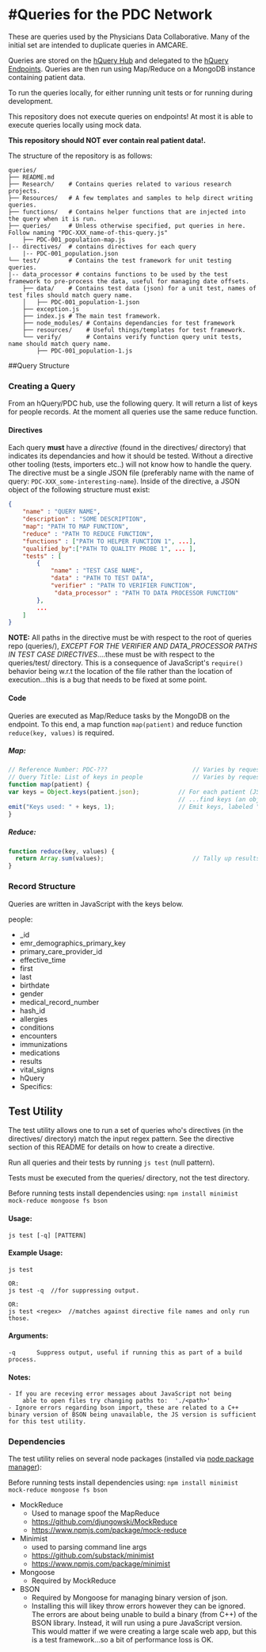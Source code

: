 #Queries for the PDC Network
=======

These are queries used by the Physicians Data Collaborative.  Many of the initial set are intended to duplicate queries in AMCARE.

Queries are stored on the [hQuery Hub](https://github.com/PhysiciansDataCollaborative/hub) and delegated to the [hQuery Endpoints](https://github.com/PhysiciansDataCollaborative/endpoint). Queries are then run using Map/Reduce on a MongoDB instance containing patient data. 

To run the queries locally, for either running unit tests or for running during development. 

This repository does not execute queries on endpoints! At most it is able to execute queries locally using mock data. 

**This repository should NOT ever contain real patient data!.** 

The structure of the repository is as follows: 

    queries/
    ├── README.md
    ├── Research/    # Contains queries related to various research projects. 
    ├── Resources/   # A few templates and samples to help direct writing queries. 
    ├── functions/   # Contains helper functions that are injected into the query when it is run. 
    ├── queries/     # Unless otherwise specified, put queries in here. Follow naming "PDC-XXX_name-of-this-query.js"
        ├── PDC-001_population-map.js
    |-- directives/  # contains directives for each query
        |-- PDC-001_population.json 
    └── test/        # Contains the test framework for unit testing queries.
	|-- data_processor # contains functions to be used by the test framework to pre-process the data, useful for managing date offsets.
        ├── data/    # Contains test data (json) for a unit test, names of test files should match query name.  
        │   ├── PDC-001_population-1.json
        ├── exception.js
        ├── index.js # The main test framework. 
        ├── node_modules/ # Contains dependancies for test framework
        ├── resources/    # Useful things/templates for test framework. 
        └── verify/       # Contains verify function query unit tests, name should match query name.
            ├── PDC-001_population-1.js

##Query Structure

### Creating a Query

From an hQuery/PDC hub, use the following query.  It will return a list of keys for people records.  At the moment all queries use the same reduce function.

#### Directives

Each query **must** have a *directive* (found in the directives/ directory) that indicates its dependancies and how it should be tested. Without a directive other tooling (tests, importers etc..) will not know how to handle the query. The directive must be a single JSON file (preferably name with the name of query: `PDC-XXX_some-interesting-name`). Inside of the directive, a JSON object of the following structure must exist: 

```JSON
{
    "name" : "QUERY NAME",
    "description" : "SOME DESCRIPTION", 
    "map": "PATH TO MAP FUNCTION", 
    "reduce" : "PATH TO REDUCE FUNCTION",
    "functions" : ["PATH TO HELPER FUNCTION 1", ...],  
    "qualified_by":["PATH TO QUALITY PROBE 1", ... ],
    "tests" : [
        {
            "name" : "TEST CASE NAME",
            "data" : "PATH TO TEST DATA",
            "verifier" : "PATH TO VERIFIER FUNCTION", 
	         "data_processor" : "PATH TO DATA PROCESSOR FUNCTION"
        },
        ...
    ]
}
```

**NOTE:** All paths in the directive must be with respect to the root of queries repo (queries/), *EXCEPT FOR THE VERIFIER AND DATA_PROCESSOR PATHS IN TEST CASE DIRECTIVES*....these must be with respect to the queries/test/ directory. This is a consequence of JavaScript's `require()` behavior being w.r.t the location of the file rather than the location of execution...this is a bug that needs to be fixed at some point.

#### Code
Queries are executed as Map/Reduce tasks by the MongoDB on the endpoint. To this end, a map function `map(patient)` and reduce function `reduce(key, values)` is required.

##### Map:

```Javascript
// Reference Number: PDC-???                        // Varies by request
// Query Title: List of keys in people              // Varies by request
function map(patient) {
var keys = Object.keys(patient.json);           // For each patient (JSON)
                                                // ...find keys (an object)
emit("Keys used: " + keys, 1);                  // Emit keys, labeled "Keys used:"
}
```

##### Reduce:

```Javascript
function reduce(key, values) {
  return Array.sum(values);                         // Tally up results
}
```

### Record Structure

Queries are written in JavaScript with the keys below.

people:

* _id
* emr_demographics_primary_key
* primary_care_provider_id
* effective_time
* first
* last
* birthdate
* gender
* medical_record_number
* hash_id
* allergies
* conditions
* encounters
* immunizations
* medications
* results
* vital_signs
* hQuery
* Specifics:

## Test Utility

The test utility allows one to run a set of queries who's directives (in the directives/ directory) match the input regex pattern. See the directive section of this README for details on how to create a directive. 

Run all queries and their tests by running `js test` (null pattern). 

Tests must be executed from the queries/ directory, not the test directory. 

Before running tests install dependencies using: `npm install minimist mock-reduce mongoose fs bson`

#### Usage: 
    js test [-q] [PATTERN] 

#### Example Usage:
    js test

    OR:
    js test -q  //for suppressing output. 

    OR:
    js test <regex>  //matches against directive file names and only run those. 


#### Arguments:
     
    -q      Suppress output, useful if running this as part of a build process.

#### Notes:
    - If you are receving error messages about JavaScript not being
        able to open files try changing paths to:  './<path>'
    - Ignore errors regarding bson import, these are related to a C++ binary version of BSON being unavailable, the JS version is sufficient for this test utility. 


### Dependencies

The test utility relies on several node packages (installed via [node package manager](https://www.npmjs.com/)): 

Before running tests install dependencies using: `npm install minimist mock-reduce mongoose fs bson`

* MockReduce 
    - Used to manage spoof the MapReduce
    - https://github.com/djungowski/MockReduce
    - https://www.npmjs.com/package/mock-reduce
* Minimist 
    - used to parsing command line args
    - https://github.com/substack/minimist
    - https://www.npmjs.com/package/minimist
* Mongoose
    - Required by MockReduce
* BSON 
    - Required by Mongoose for managing binary version of json. 
    - Installing this will likey throw errors however they can be ignored. The errors are about being unable to build a binary (from C++) of the BSON library. Instead, it will run using a pure JavaScript version. This would matter if we were creating a large scale web app, but this is a test framework...so a bit of performance loss is OK.   
